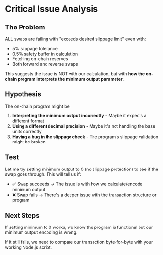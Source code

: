 # Critical Issue Analysis

## The Problem

ALL swaps are failing with "exceeds desired slippage limit" even with:
- 5% slippage tolerance
- 0.5% safety buffer in calculation
- Fetching on-chain reserves
- Both forward and reverse swaps

This suggests the issue is NOT with our calculation, but with **how the on-chain program interprets the minimum output parameter**.

## Hypothesis

The on-chain program might be:
1. **Interpreting the minimum output incorrectly** - Maybe it expects a different format
2. **Using a different decimal precision** - Maybe it's not handling the base units correctly
3. **Having a bug in the slippage check** - The program's slippage validation might be broken

## Test

Let me try setting minimum output to 0 (no slippage protection) to see if the swap goes through. This will tell us if:
- ✅ Swap succeeds → The issue is with how we calculate/encode minimum output
- ❌ Swap fails → There's a deeper issue with the transaction structure or program

## Next Steps

If setting minimum to 0 works, we know the program is functional but our minimum output encoding is wrong.

If it still fails, we need to compare our transaction byte-for-byte with your working Node.js script.
